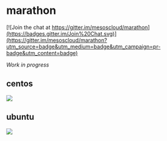 # marathon

[![Join the chat at https://gitter.im/mesoscloud/marathon](https://badges.gitter.im/Join%20Chat.svg)](https://gitter.im/mesoscloud/marathon?utm_source=badge&utm_medium=badge&utm_campaign=pr-badge&utm_content=badge)

*Work in progress*

## centos

[![](https://badge.imagelayers.io/mesoscloud/marathon:0.8.2-centos-7.svg)](https://imagelayers.io/?images=mesoscloud/marathon:0.8.2-centos-7)

## ubuntu

[![](https://badge.imagelayers.io/mesoscloud/marathon:0.8.2-ubuntu-14.04.svg)](https://imagelayers.io/?images=mesoscloud/marathon:0.8.2-ubuntu-14.04)
